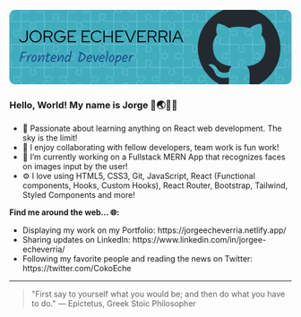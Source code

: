 ![Header Image](./github-header-image2.png)
### Hello, World! My name is Jorge 👋🌏👨‍💻
- 🌱 Passionate about learning anything on React web development. The sky is the limit! 
- 👯 I enjoy collaborating with fellow developers, team work is fun work!
- 🔭 I’m currently working on a Fullstack MERN App that recognizes faces on images input by the user! 
- ⚙️ I love using HTML5, CSS3, Git, JavaScript, React (Functional components, Hooks, Custom Hooks), React Router, Bootstrap, Tailwind, Styled Components and more!

**Find me around the web... 🌐:**
<ul> 
  <li> Displaying my work on my Portfolio: https://jorgeecheverria.netlify.app/ </li>
  <li> Sharing updates on LinkedIn: https://www.linkedin.com/in/jorgee-echeverria/ </li>
  <li> Following my favorite people and reading the news on Twitter: https://twitter.com/CokoEche</li>
</ul>

---
>"First say to yourself what you would be; and then do what you have to do."
— Epictetus, Greek Stoic Philosopher
